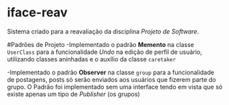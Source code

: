 # iface-reav
Sistema criado para a reavaliação da disciplina *Projeto de Software*.

#Padrões de Projeto
-Implementado o padrão **Memento** na classe `UserClass` para a funcionalidade *Undo* na edição de perfil de usuário, utilizando classes aninhadas e o auxílio da classe `caretaker`

-Implementado o padrão **Observer** na classe `group` para a funcionalidade de postagens, posts só serão enviados aos usuários que fizerem parte do grupo. O Padrão foi implementado sem uma interface tendo em vista que só existe apenas um tipo de *Publisher* (os grupos)